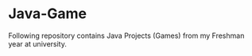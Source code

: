 # Java-Game

Following repository contains Java Projects (Games) from my Freshman year at university.
